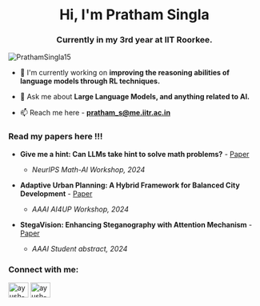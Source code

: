 <h1 align="center">Hi, I'm Pratham Singla</h1>
<h3 align="center">Currently in my 3rd year at IIT Roorkee.</h3>

<p align="left"> <img src="https://komarev.com/ghpvc/?username=PrathamSingla15&label=Profile%20views&color=0e75b6&style=flat" alt="PrathamSingla15" /> </p>

- 🔭 I'm currently working on **improving the reasoning abilities of language models through RL techniques.**

- 💬 Ask me about **Large Language Models, and anything related to AI.**

- 📫 Reach me here - **pratham_s@me.iitr.ac.in**

<!-- - 📄 Know about my experiences from my [Resume](https://www.overleaf.com/read/dfxpyyrgfrsc#2e3d34) -->

### Read my papers here !!!

- **Give me a hint: Can LLMs take hint to solve math problems?** - [Paper](https://arxiv.org/abs/2410.05915)
  - *NeurIPS Math-AI Workshop, 2024*
    
- **Adaptive Urban Planning: A Hybrid Framework for Balanced City Development** - [Paper](https://arxiv.org/abs/2412.15349)
  - *AAAI AI4UP Workshop, 2024*
 
- **StegaVision: Enhancing Steganography with Attention Mechanism** - [Paper](https://arxiv.org/abs/2411.05838)
  - *AAAI Student abstract, 2024*

<h3 align="left">Connect with me:</h3>
<p align="left">
<a href="https://www.linkedin.com/in/pratham-singla-a132732a7/" target="blank"><img align="center" src="https://raw.githubusercontent.com/rahuldkjain/github-profile-readme-generator/master/src/images/icons/Social/linked-in-alt.svg" alt="ayush-singh-iitr" height="30" width="40" /></a>
<a href="https://scholar.google.com/citations?user=6tyILRMAAAAJ&hl=en" target="blank"><img align="center" src="https://raw.githubusercontent.com/rahuldkjain/github-profile-readme-generator/master/src/images/icons/Social/google-scholar.svg" alt="ayush-singh-iitr" height="30" width="40" /></a>
